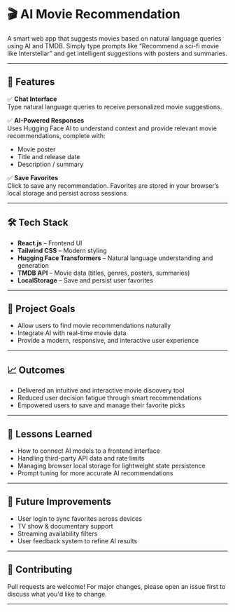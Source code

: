 # 🎬 AI Movie Recommendation

A smart web app that suggests movies based on natural language queries using AI and TMDB. Simply type prompts like “Recommend a sci-fi movie like Interstellar” and get intelligent suggestions with posters and summaries.

---

## 🚀 Features

✅ **Chat Interface**  
Type natural language queries to receive personalized movie suggestions.

✅ **AI-Powered Responses**  
Uses Hugging Face AI to understand context and provide relevant movie recommendations, complete with:
- Movie poster  
- Title and release date  
- Description / summary

✅ **Save Favorites**  
Click to save any recommendation. Favorites are stored in your browser’s local storage and persist across sessions.

---

## 🛠 Tech Stack

- **React.js** – Frontend UI  
- **Tailwind CSS** – Modern styling  
- **Hugging Face Transformers** – Natural language understanding and generation  
- **TMDB API** – Movie data (titles, genres, posters, summaries)  
- **LocalStorage** – Save and persist user favorites

---

## 🎯 Project Goals

- Allow users to find movie recommendations naturally  
- Integrate AI with real-time movie data  
- Provide a modern, responsive, and interactive user experience

---

## 📈 Outcomes

- Delivered an intuitive and interactive movie discovery tool  
- Reduced user decision fatigue through smart recommendations  
- Empowered users to save and manage their favorite picks

---

## 🧠 Lessons Learned

- How to connect AI models to a frontend interface  
- Handling third-party API data and rate limits  
- Managing browser local storage for lightweight state persistence  
- Prompt tuning for more accurate AI recommendations

---

## 🧩 Future Improvements

- User login to sync favorites across devices  
- TV show & documentary support  
- Streaming availability filters  
- User feedback system to refine AI results

---

## 🤝 Contributing

Pull requests are welcome! For major changes, please open an issue first to discuss what you'd like to change.

---

